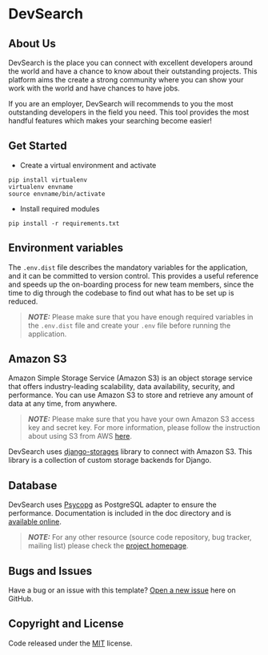 # DevSearch

## About Us

DevSearch is the place you can connect with excellent developers around the world and have a chance to know about their outstanding projects. This platform aims the create a strong community where you can show your work with the world and have chances to have jobs.

If you are an employer, DevSearch will recommends to you the most outstanding developers in the field you need. This tool provides the most handful features which makes your searching become easier!

## Get Started

* Create a virtual environment and activate

```
pip install virtualenv
virtualenv envname
source envname/bin/activate
```

* Install required modules

```
pip install -r requirements.txt
```

## Environment variables

The `.env.dist` file describes the mandatory variables for the application, and it can be committed to version control. This provides a useful reference and speeds up the on-boarding process for new team members, since the time to dig through the codebase to find out what has to be set up is reduced. 

> **_NOTE:_** Please make sure that you have enough required variables in the `.env.dist` file and create your `.env` file before running the application.

## Amazon S3

Amazon Simple Storage Service (Amazon S3) is an object storage service that offers industry-leading scalability, data availability, security, and performance. You can use Amazon S3 to store and retrieve any amount of data at any time, from anywhere.

> **_NOTE:_** Please make sure that you have your own Amazon S3 access key and secret key. For more information, please follow the instruction about using S3 from AWS [here](https://aws.amazon.com/s3/getting-started/).

DevSearch uses [django-storages](https://django-storages.readthedocs.io/en/latest/) library to connect with Amazon S3. This library is a collection of custom storage backends for Django.

## Database

DevSearch uses [Psycopg](https://www.psycopg.org/docs/) as PostgreSQL adapter to ensure the performance. Documentation is included in the doc directory and is [available online](https://www.psycopg.org/docs/).

> **_NOTE:_** For any other resource (source code repository, bug tracker, mailing list) please check the [project homepage](https://www.psycopg.org/).

## Bugs and Issues

Have a bug or an issue with this template? [Open a new issue](https://github.com/minhtran241/devsearch/issues) here on GitHub.

## Copyright and License

Code released under the [MIT](https://github.com/minhtran241/devsearch/blob/main/LICENSE) license.
